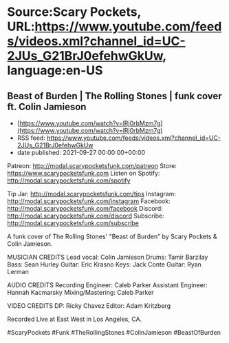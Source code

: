 # Source:Scary Pockets, URL:https://www.youtube.com/feeds/videos.xml?channel_id=UC-2JUs_G21BrJ0efehwGkUw, language:en-US

## Beast of Burden | The Rolling Stones | funk cover ft. Colin Jamieson
 - [https://www.youtube.com/watch?v=lRj0rbMzm7g](https://www.youtube.com/watch?v=lRj0rbMzm7g)
 - RSS feed: https://www.youtube.com/feeds/videos.xml?channel_id=UC-2JUs_G21BrJ0efehwGkUw
 - date published: 2021-09-27 00:00:00+00:00

Patreon: http://modal.scarypocketsfunk.com/patreon
Store: https://www.scarypocketsfunk.com
Listen on Spotify: http://modal.scarypocketsfunk.com/spotify

Tip Jar: http://modal.scarypocketsfunk.com/tips
Instagram: http://modal.scarypocketsfunk.com/instagram
Facebook: http://modal.scarypocketsfunk.com/facebook
Discord: http://modal.scarypocketsfunk.com/discord
Subscribe: http://modal.scarypocketsfunk.com/subscribe

A funk cover of The Rolling Stones' "Beast of Burden" by Scary Pockets & Colin Jamieson.

MUSICIAN CREDITS
Lead vocal: Colin Jamieson
Drums: Tamir Barzilay
Bass: Sean Hurley
Guitar: Eric Krasno
Keys: Jack Conte
Guitar: Ryan Lerman

AUDIO CREDITS
Recording Engineer: Caleb Parker
Assistant Engineer: Hannah Kacmarsky
Mixing/Mastering: Caleb Parker

VIDEO CREDITS
DP: Ricky Chavez 
Editor: Adam Kritzberg

Recorded Live at East West in Los Angeles, CA.

#ScaryPockets #Funk #TheRollingStones #ColinJamieson #BeastOfBurden

